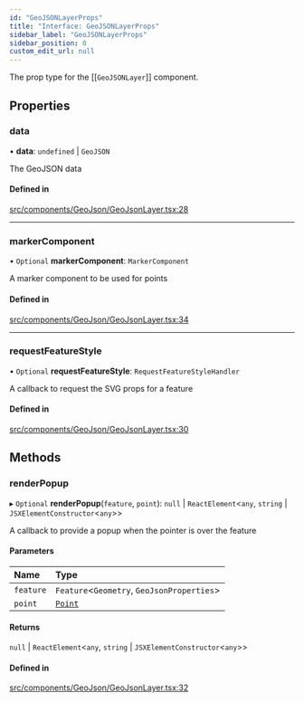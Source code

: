 ```yaml
---
id: "GeoJSONLayerProps"
title: "Interface: GeoJSONLayerProps"
sidebar_label: "GeoJSONLayerProps"
sidebar_position: 0
custom_edit_url: null
---
```


The prop type for the [[`GeoJSONLayer`]] component.

## Properties

### data

• **data**: `undefined` \| `GeoJSON`

The GeoJSON data

#### Defined in

[src/components/GeoJson/GeoJsonLayer.tsx:28](https://github.com/rob-blackbourn/jetblack-map/blob/c03dbd7/src/components/GeoJson/GeoJsonLayer.tsx#L28)

___

### markerComponent

• `Optional` **markerComponent**: `MarkerComponent`

A marker component to be used for points

#### Defined in

[src/components/GeoJson/GeoJsonLayer.tsx:34](https://github.com/rob-blackbourn/jetblack-map/blob/c03dbd7/src/components/GeoJson/GeoJsonLayer.tsx#L34)

___

### requestFeatureStyle

• `Optional` **requestFeatureStyle**: `RequestFeatureStyleHandler`

A callback to request the SVG props for a feature

#### Defined in

[src/components/GeoJson/GeoJsonLayer.tsx:30](https://github.com/rob-blackbourn/jetblack-map/blob/c03dbd7/src/components/GeoJson/GeoJsonLayer.tsx#L30)

## Methods

### renderPopup

▸ `Optional` **renderPopup**(`feature`, `point`): ``null`` \| `ReactElement`<`any`, `string` \| `JSXElementConstructor`<`any`\>\>

A callback to provide a popup when the pointer is over the feature

#### Parameters

| Name | Type |
| :------ | :------ |
| `feature` | `Feature`<`Geometry`, `GeoJsonProperties`\> |
| `point` | [`Point`](../modules.md#point) |

#### Returns

``null`` \| `ReactElement`<`any`, `string` \| `JSXElementConstructor`<`any`\>\>

#### Defined in

[src/components/GeoJson/GeoJsonLayer.tsx:32](https://github.com/rob-blackbourn/jetblack-map/blob/c03dbd7/src/components/GeoJson/GeoJsonLayer.tsx#L32)
